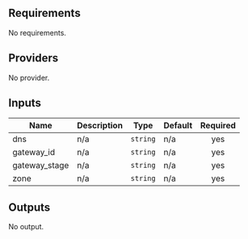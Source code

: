 ## Requirements

No requirements.

## Providers

No provider.

## Inputs

| Name | Description | Type | Default | Required |
|------|-------------|------|---------|:--------:|
| dns | n/a | `string` | n/a | yes |
| gateway\_id | n/a | `string` | n/a | yes |
| gateway\_stage | n/a | `string` | n/a | yes |
| zone | n/a | `string` | n/a | yes |

## Outputs

No output.

